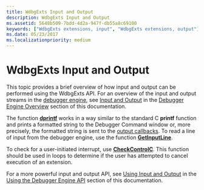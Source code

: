 ```yaml
---
title: WdbgExts Input and Output
description: WdbgExts Input and Output
ms.assetid: 5648b509-7bdd-4d2a-947f-db55a8c69100
keywords: ["WdbgExts extensions, input", "WdbgExts extensions, output"]
ms.date: 05/23/2017
ms.localizationpriority: medium
---
```


# WdbgExts Input and Output


This topic provides a brief overview of how input and output can be performed using the WdbgExts API. For an overview of the input and output streams in the [debugger engine](introduction.md#debugger-engine), see [Input and Output](input-and-output.md) in the [Debugger Engine Overview](debugger-engine-overview.md) section of this documentation.

The function [**dprintf**](/windows-hardware/drivers/ddi/wdbgexts/nc-wdbgexts-pwindbg_output_routine) works in a way similar to the standard C **printf** function and prints a formatted string to the Debugger Command window or, more precisely, the formatted string is sent to the [output callbacks](using-input-and-output.md#output-callbacks). To read a line of input from the debugger engine, use the function [**GetInputLine**](/windows-hardware/drivers/ddi/wdbgexts/nf-wdbgexts-getinputline).

To check for a user-initiated interrupt, use [**CheckControlC**](/windows-hardware/drivers/ddi/wdbgexts/nc-wdbgexts-pwindbg_check_control_c). This function should be used in loops to determine if the user has attempted to cancel execution of an extension.

For a more powerful input and output API, see [Using Input and Output](using-input-and-output.md) in the [Using the Debugger Engine API](using-the-debugger-engine-api.md) section of this documentation.

 

